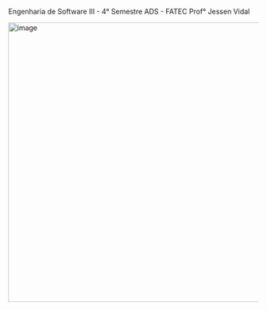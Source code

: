 Engenharia de Software III - 4° Semestre ADS - FATEC Prof° Jessen Vidal

<img width="564" alt="image" src="https://github.com/user-attachments/assets/85963afc-eeb1-44ab-84f7-01a59d1692bd">
